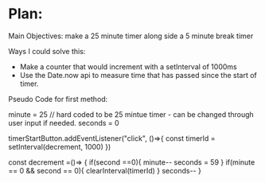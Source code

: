 # Plan:

Main Objectives: make a 25 minute timer along side a 5 minute break timer

Ways I could solve this:

- Make a counter that would increment with a setInterval of 1000ms
- Use the Date.now api to measure time that has passed since the
  start of timer.

Pseudo Code for first method:

minute = 25 // hard coded to be 25 mintue timer - can be changed through user input if needed.
seconds = 0

timerStartButton.addEventListener("click", ()=>{
const timerId = setInterval(decrement, 1000)
})

const decrement =()=> {
if(second ==0){
minute--
seconds = 59
}
if(minute == 0 && second == 0){
clearInterval(timerId)
}
seconds--
}
